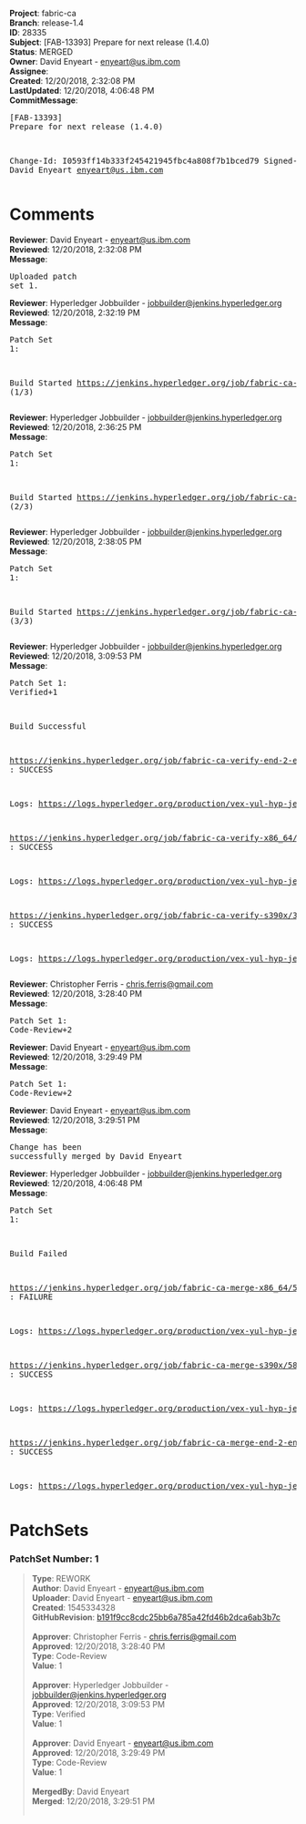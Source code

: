 <strong>Project</strong>: fabric-ca<br><strong>Branch</strong>: release-1.4<br><strong>ID</strong>: 28335<br><strong>Subject</strong>: [FAB-13393] Prepare for next release (1.4.0)<br><strong>Status</strong>: MERGED<br><strong>Owner</strong>: David Enyeart - enyeart@us.ibm.com<br><strong>Assignee</strong>:<br><strong>Created</strong>: 12/20/2018, 2:32:08 PM<br><strong>LastUpdated</strong>: 12/20/2018, 4:06:48 PM<br><strong>CommitMessage</strong>:<br><pre>[FAB-13393] Prepare for next release (1.4.0)

Change-Id: I0593ff14b333f245421945fbc4a808f7b1bced79
Signed-off-by: David Enyeart <enyeart@us.ibm.com>
</pre><h1>Comments</h1><strong>Reviewer</strong>: David Enyeart - enyeart@us.ibm.com<br><strong>Reviewed</strong>: 12/20/2018, 2:32:08 PM<br><strong>Message</strong>: <pre>Uploaded patch set 1.</pre><strong>Reviewer</strong>: Hyperledger Jobbuilder - jobbuilder@jenkins.hyperledger.org<br><strong>Reviewed</strong>: 12/20/2018, 2:32:19 PM<br><strong>Message</strong>: <pre>Patch Set 1:

Build Started https://jenkins.hyperledger.org/job/fabric-ca-verify-s390x/3605/ (1/3)</pre><strong>Reviewer</strong>: Hyperledger Jobbuilder - jobbuilder@jenkins.hyperledger.org<br><strong>Reviewed</strong>: 12/20/2018, 2:36:25 PM<br><strong>Message</strong>: <pre>Patch Set 1:

Build Started https://jenkins.hyperledger.org/job/fabric-ca-verify-end-2-end-x86_64/919/ (2/3)</pre><strong>Reviewer</strong>: Hyperledger Jobbuilder - jobbuilder@jenkins.hyperledger.org<br><strong>Reviewed</strong>: 12/20/2018, 2:38:05 PM<br><strong>Message</strong>: <pre>Patch Set 1:

Build Started https://jenkins.hyperledger.org/job/fabric-ca-verify-x86_64/3502/ (3/3)</pre><strong>Reviewer</strong>: Hyperledger Jobbuilder - jobbuilder@jenkins.hyperledger.org<br><strong>Reviewed</strong>: 12/20/2018, 3:09:53 PM<br><strong>Message</strong>: <pre>Patch Set 1: Verified+1

Build Successful 

https://jenkins.hyperledger.org/job/fabric-ca-verify-end-2-end-x86_64/919/ : SUCCESS

Logs: https://logs.hyperledger.org/production/vex-yul-hyp-jenkins-3/fabric-ca-verify-end-2-end-x86_64/919

https://jenkins.hyperledger.org/job/fabric-ca-verify-x86_64/3502/ : SUCCESS

Logs: https://logs.hyperledger.org/production/vex-yul-hyp-jenkins-3/fabric-ca-verify-x86_64/3502

https://jenkins.hyperledger.org/job/fabric-ca-verify-s390x/3605/ : SUCCESS

Logs: https://logs.hyperledger.org/production/vex-yul-hyp-jenkins-3/fabric-ca-verify-s390x/3605</pre><strong>Reviewer</strong>: Christopher Ferris - chris.ferris@gmail.com<br><strong>Reviewed</strong>: 12/20/2018, 3:28:40 PM<br><strong>Message</strong>: <pre>Patch Set 1: Code-Review+2</pre><strong>Reviewer</strong>: David Enyeart - enyeart@us.ibm.com<br><strong>Reviewed</strong>: 12/20/2018, 3:29:49 PM<br><strong>Message</strong>: <pre>Patch Set 1: Code-Review+2</pre><strong>Reviewer</strong>: David Enyeart - enyeart@us.ibm.com<br><strong>Reviewed</strong>: 12/20/2018, 3:29:51 PM<br><strong>Message</strong>: <pre>Change has been successfully merged by David Enyeart</pre><strong>Reviewer</strong>: Hyperledger Jobbuilder - jobbuilder@jenkins.hyperledger.org<br><strong>Reviewed</strong>: 12/20/2018, 4:06:48 PM<br><strong>Message</strong>: <pre>Patch Set 1:

Build Failed 

https://jenkins.hyperledger.org/job/fabric-ca-merge-x86_64/586/ : FAILURE

Logs: https://logs.hyperledger.org/production/vex-yul-hyp-jenkins-3/fabric-ca-merge-x86_64/586

https://jenkins.hyperledger.org/job/fabric-ca-merge-s390x/586/ : SUCCESS

Logs: https://logs.hyperledger.org/production/vex-yul-hyp-jenkins-3/fabric-ca-merge-s390x/586

https://jenkins.hyperledger.org/job/fabric-ca-merge-end-2-end-x86_64/181/ : SUCCESS

Logs: https://logs.hyperledger.org/production/vex-yul-hyp-jenkins-3/fabric-ca-merge-end-2-end-x86_64/181</pre><h1>PatchSets</h1><h3>PatchSet Number: 1</h3><blockquote><strong>Type</strong>: REWORK<br><strong>Author</strong>: David Enyeart - enyeart@us.ibm.com<br><strong>Uploader</strong>: David Enyeart - enyeart@us.ibm.com<br><strong>Created</strong>: 1545334328<br><strong>GitHubRevision</strong>: [b191f9cc8cdc25bb6a785a42fd46b2dca6ab3b7c](https://github.com/hyperledger/fabric-ca/commit/b191f9cc8cdc25bb6a785a42fd46b2dca6ab3b7c)<br><br><strong>Approver</strong>: Christopher Ferris - chris.ferris@gmail.com<br><strong>Approved</strong>: 12/20/2018, 3:28:40 PM<br><strong>Type</strong>: Code-Review<br><strong>Value</strong>: 1<br><br><strong>Approver</strong>: Hyperledger Jobbuilder - jobbuilder@jenkins.hyperledger.org<br><strong>Approved</strong>: 12/20/2018, 3:09:53 PM<br><strong>Type</strong>: Verified<br><strong>Value</strong>: 1<br><br><strong>Approver</strong>: David Enyeart - enyeart@us.ibm.com<br><strong>Approved</strong>: 12/20/2018, 3:29:49 PM<br><strong>Type</strong>: Code-Review<br><strong>Value</strong>: 1<br><br><strong>MergedBy</strong>: David Enyeart<br><strong>Merged</strong>: 12/20/2018, 3:29:51 PM<br><br></blockquote>
